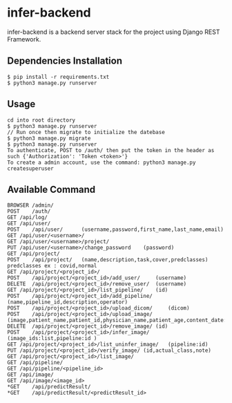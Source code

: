 # infer-backend

infer-backend is a backend server stack for the project using Django REST Framework.

## Dependencies Installation

	$ pip install -r requirements.txt
	$ python3 manage.py runserver

## Usage

	cd into root directory
	$ python3 manage.py runserver
	// Run once then migrate to initialize the datebase
	$ python3 manage.py migrate
	$ python3 manage.py runserver
	To authenticate, POST to /auth/ then put the token in the header as such {'Authorization': 'Token <token>'}
	To create a admin account, use the command: python3 manage.py createsuperuser

## Available Command

	BROWSER	/admin/
	POST	/auth/
	GET	/api/log/
	GET	/api/user/
	POST	/api/user/		(username,password,first_name,last_name,email)
	GET	/api/user/<username>/
	GET	/api/user/<username>/project/
	PUT	/api/user/<username>/change_password	(password)
	GET	/api/project/	
	POST	/api/project/	(name,description,task,cover,predclasses) predclasses ex : covid,normal
	GET	/api/project/<project_id>/
	POST	/api/project/<project_id>/add_user/		(username)	
	DELETE	/api/project/<project_id>/remove_user/	(username)
	GET	/api/project/<project_id>/list_pipeline/	(id)
	POST	/api/project/<project_id>/add_pipeline/	(name,pipeline_id,description,operator)
	POST	/api/project/<project_id>/upload_dicom/		(dicom)
	POST	/api/project/<project_id>/upload_image/		(image,patient_name,patient_id,physician_name,patient_age,content_date:YMD)
	DELETE	/api/project/<project_id>/remove_image/	(id)
	POST	/api/project/<project_id>/infer_image/	(image_ids:list,pipeline:id	)
	GET	/api/project/<project_id>/list_uninfer_image/	(pipeline:id)
	PUT	/api/project/<project_id>/verify_image/	(id,actual_class,note)
	GET	/api/project/<project_id>/list_image/
	GET	/api/pipeline/
	GET	/api/pipeline/<pipeline_id>
	GET	/api/image/
	GET	/api/image/<image_id>
	*GET	/api/predictResult/
	*GET	/api/predictResult/<predictResult_id>
